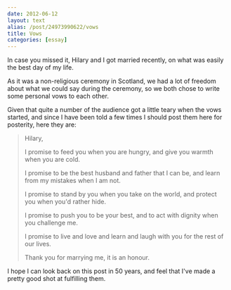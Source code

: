 ```yaml
---
date: 2012-06-12
layout: text
alias: /post/24973990622/vows
title: Vows
categories: [essay]
---
```


In case you missed it, Hilary and I got married recently, on what was easily the best day of my life.

As it was a non-religious ceremony in Scotland, we had a lot of freedom about what we could say during the ceremony, so we both chose to write some personal vows to each other.

Given that quite a number of the audience got a little teary when the vows started, and since I have been told a few times I should post them here for posterity, here they are:

> Hilary,
>
> I promise to feed you when you are hungry, and give you warmth when you are cold.
>
> I promise to be the best husband and father that I can be, and learn from my mistakes when I am not.
>
> I promise to stand by you when you take on the world, and protect you when you'd rather hide.
>
> I promise to push you to be your best, and to act with dignity when you challenge me.
>
> I promise to live and love and learn and laugh with you for the rest of our lives.
>
> Thank you for marrying me, it is an honour.

I hope I can look back on this post in 50 years, and feel that I've made a pretty good shot at fulfilling them.
